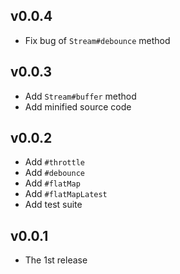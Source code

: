 ## v0.0.4
* Fix bug of `Stream#debounce` method

## v0.0.3
* Add `Stream#buffer` method
* Add minified source code

## v0.0.2
* Add `#throttle`
* Add `#debounce`
* Add `#flatMap`
* Add `#flatMapLatest`
* Add test suite

## v0.0.1
* The 1st release

